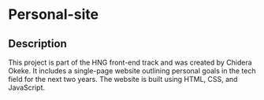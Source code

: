 # Personal-site
## Description
This project is part of the HNG front-end track and was created by Chidera Okeke. It includes a single-page website outlining personal goals in the tech field for the next two years. The website is built using HTML, CSS, and JavaScript.

